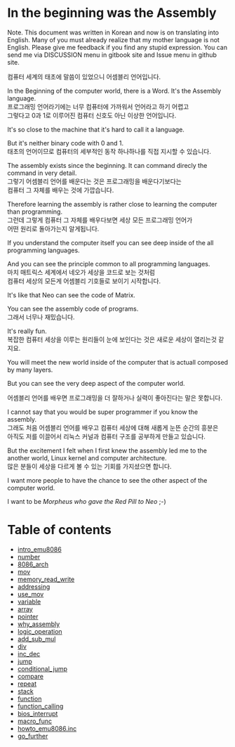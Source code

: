 # In the beginning was the Assembly

Note. This document was written in Korean and now is on translating into English. Many of you must already realize that my mother language is not English. Please give me feedback if you find any stupid expression. You can send me via DISCUSSION menu in gitbook site and Issue menu in github site.


컴퓨터 세계의 태초에 말씀이 있었으니 어셈블리 언어입니다.

In the Beginning of the computer world, there is a Word. It's the Assembly language.  
프로그래밍 언어라기에는 너무 컴퓨터에 가까워서 언어라고 하기 어렵고  
그렇다고 0과 1로 이루어진 컴퓨터 신호도 아닌 이상한 언어입니다.

It's so close to the machine that it's hard to call it a language.

But it's neither binary code with 0 and 1.  
태초의 언어이므로 컴퓨터의 세부적인 동작 하나하나를 직접 지시할 수 있습니다.

The assembly exists since the beginning. It can command direcly the command in very detail.  
그렇기 어셈블리 언어를 배운다는 것은 프로그래밍을 배운다기보다는  
컴퓨터 그 자체를 배우는 것에 가깝습니다.

Therefore learning the assembly is rather close to learning the computer than programming.  
그런데 그렇게 컴퓨터 그 자체를 배우다보면 세상 모든 프로그래밍 언어가  
어떤 원리로 돌아가는지 알게됩니다.

If you understand the computer itself you can see deep inside of the all programming languages.

And you can see the principle common to all programming languages.  
마치 매트릭스 세계에서 네오가 세상을 코드로 보는 것처럼  
컴퓨터 세상의 모든게 어셈블리 기호들로 보이기 시작합니다.

It's like that Neo can see the code of Matrix.

You can see the assembly code of programs.  
그래서 너무나 재밌습니다.

It's really fun.  
복잡한 컴퓨터 세상을 이루는 원리들이 눈에 보인다는 것은 새로운 세상이 열리는것 같지요.

You will meet the new world inside of the computer that is actuall composed by many layers.

But you can see the very deep aspect of the computer world.

어셈블리 언어를 배우면 프로그래밍을 더 잘하거나 실력이 좋아진다는 말은 못합니다.

I cannot say that you would be super programmer if you know the assembly.  
그래도 처음 어셈블리 언어를 배우고 컴퓨터 세상에 대해 새롭게 눈뜬 순간의 흥분은  
아직도 저를 이끌어서 리눅스 커널과 컴퓨터 구조를 공부하게 만들고 있습니다.

But the excitement I felt when I first knew the assembly led me to the another world, Linux kernel and computer architecture.  
많은 분들이 세상을 다르게 볼 수 있는 기회를 가지셨으면 합니다.

I want more people to have the chance to see the other aspect of the computer world.

I want to be _Morpheus who gave the Red Pill to Neo_ ;-\)




# Table of contents

* [intro\_emu8086](introemu8086.md)
* [number](number.md)
* [8086\_arch](8086arch.md)
* [mov](mov.md)
* [memory\_read\_write](memoryreadwrite.md)
* [addressing](addressing.md)
* [use\_mov](usemov.md)
* [variable](variable.md)
* [array](array.md)
* [pointer](pointer.md)
* [why\_assembly](whyassembly.md)
* [logic\_operation](logicoperation.md)
* [add\_sub\_mul](addsubmul.md)
* [div](div.md)
* [inc\_dec](incdec.md)
* [jump](jump.md)
* [conditional\_jump](conditionaljump.md)
* [compare](compare.md)
* [repeat](repeat.md)
* [stack](stack.md)
* [function](function.md)
* [function\_calling](functioncalling.md)
* [bios\_interrupt](biosinterrupt.md)
* [macro\_func](macrofunc.md)
* [howto\_emu8086.inc](howtoemu8086inc.md)
* [go\_further](gofurther.md)



